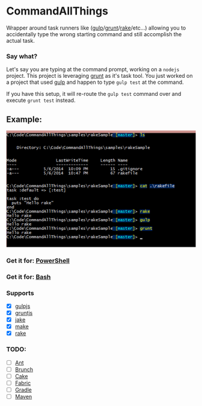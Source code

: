 CommandAllThings
================

Wrapper around task runners like ([gulp](http://gulpjs.com/)/[grunt](http://gruntjs.com)/[rake](http://rake.rubyforge.org/)/etc...) allowing you to accidentally type the wrong starting command and still accomplish the actual task.

### Say what?

Let's say you are typing at the command prompt, working on a `nodejs` project. This project is leveraging [grunt](gruntjs.com) as it's task tool. You just worked on a project that used [gulp](http://gulpjs.com/) and happen to type `gulp test` at the command.

If you have this setup, it will re-route the `gulp test` command over and execute `grunt test` instead.

## Example:

![sample rake task](assets/SampleRakeCommand.png)

### Get it for: [PowerShell](PowerShell/)

### Get it for: [Bash](bash/)


###

### Supports

- [x] [gulpjs](http://gulpjs.com)
- [x] [gruntjs](http://gruntjs.com)
- [x] [jake](https://github.com/mde/jake)
- [x] [make](http://en.wikipedia.org/wiki/Make_(software))
- [x] [rake](http://rake.rubyforge.org/)

### TODO:
- [ ] [Ant](http://ant.apache.org/)
- [ ] [Brunch](http://brunch.io/)
- [ ] [Cake](cake-build.sourceforge.net)
- [ ] [Fabric](http://www.fabfile.org/)
- [ ] [Gradle](http://www.gradle.org/)
- [ ] [Maven](http://maven.apache.org/)

